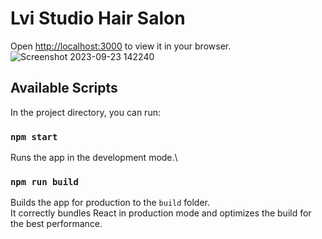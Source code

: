 # Lvi Studio Hair Salon
Open [http://localhost:3000](http://localhost:3000) to view it in your browser.![Screenshot 2023-09-23 142240](https://github.com/pinocchio-life-like/afro_salon/assets/103815611/1c8b1df2-915b-4dd1-a2e8-3de1385aa1f6)


## Available Scripts

In the project directory, you can run:

### `npm start`

Runs the app in the development mode.\




### `npm run build`

Builds the app for production to the `build` folder.\
It correctly bundles React in production mode and optimizes the build for the best performance.
